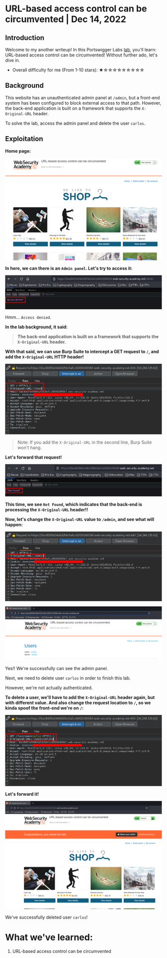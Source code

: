 # URL-based access control can be circumvented | Dec 14, 2022

## Introduction

Welcome to my another writeup! In this Portswigger Labs [lab](https://portswigger.net/web-security/access-control/lab-url-based-access-control-can-be-circumvented), you'll learn: URL-based access control can be circumvented! Without further ado, let's dive in.

- Overall difficulty for me (From 1-10 stars): ★☆☆☆☆☆☆☆☆☆

## Background

This website has an unauthenticated admin panel at `/admin`, but a front-end system has been configured to block external access to that path. However, the back-end application is built on a framework that supports the `X-Original-URL` header.

To solve the lab, access the admin panel and delete the user `carlos`.

## Exploitation

**Home page:**

![](https://raw.githubusercontent.com/siunam321/CTF-Writeups/main/Portswigger-Labs/Access-Control/AC-10/images/Pasted%20image%2020221214021404.png)

**In here, we can there is an `Admin panel`. Let's try to access it:**

![](https://raw.githubusercontent.com/siunam321/CTF-Writeups/main/Portswigger-Labs/Access-Control/AC-10/images/Pasted%20image%2020221214021442.png)

Hmm... `Access denied`.

**In the lab background, it said:**

> **The back-end application is built on a framework that supports the `X-Original-URL` header.**

**With that said, we can use Burp Suite to intercept a GET request to `/`, and add the `X-Original-URL` HTTP header!**

![](https://raw.githubusercontent.com/siunam321/CTF-Writeups/main/Portswigger-Labs/Access-Control/AC-10/images/Pasted%20image%2020221214022604.png)

> Note: If you add the `X-Original-URL` in the second line, Burp Suite won't hang.

**Let's forward that request!**

![](https://raw.githubusercontent.com/siunam321/CTF-Writeups/main/Portswigger-Labs/Access-Control/AC-10/images/Pasted%20image%2020221214022702.png)

**This time, we see `Not Found`, which indicates that the back-end is processing the `X-Original-URL` header!!**

**Now, let's change the `X-Original-URL` value to `/admin`, and see what will happen:**

![](https://raw.githubusercontent.com/siunam321/CTF-Writeups/main/Portswigger-Labs/Access-Control/AC-10/images/Pasted%20image%2020221214022836.png)

![](https://raw.githubusercontent.com/siunam321/CTF-Writeups/main/Portswigger-Labs/Access-Control/AC-10/images/Pasted%20image%2020221214022851.png)

Yes!! We're successfully can see the admin panel.

Next, we need to delete user `carlos` in order to finish this lab.

However, we're not actually authenticated.

**To delete a user, we'll have to add the `X-Original-URL` header again, but with different value. And also change the request location to `/`, so we kinda spoof the front-end we're on `/`:**

![](https://raw.githubusercontent.com/siunam321/CTF-Writeups/main/Portswigger-Labs/Access-Control/AC-10/images/Pasted%20image%2020221214023330.png)

**Let's forward it!**

![](https://raw.githubusercontent.com/siunam321/CTF-Writeups/main/Portswigger-Labs/Access-Control/AC-10/images/Pasted%20image%2020221214023454.png)

We've successfully deleted user `carlos`!

# What we've learned:

1. URL-based access control can be circumvented
